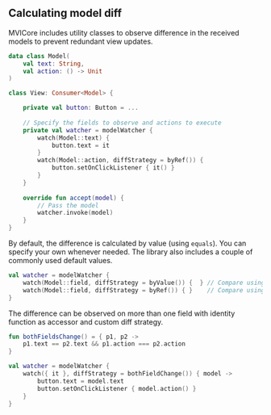 ## Calculating model diff

MVICore includes utility classes to observe difference in the received models to prevent redundant view updates.

```kotlin
data class Model(
    val text: String,
    val action: () -> Unit
)

class View: Consumer<Model> {

    private val button: Button = ...
    
    // Specify the fields to observe and actions to execute
    private val watcher = modelWatcher {
        watch(Model::text) {
            button.text = it
        }
        watch(Model::action, diffStrategy = byRef()) {
            button.setOnClickListener { it() }
        }
    }
    
    override fun accept(model) {
        // Pass the model
        watcher.invoke(model)
    }
}
```
    
By default, the difference is calculated by value (using `equals`). You can specify your own whenever needed.
The library also includes a couple of commonly used default values.

```kotlin
val watcher = modelWatcher {
    watch(Model::field, diffStrategy = byValue()) {  } // Compare using equals (default strategy)
    watch(Model::field, diffStrategy = byRef()) { }    // Compare using referential equality   
}
```

The difference can be observed on more than one field with identity function as accessor and custom diff strategy.
```kotlin
fun bothFieldsChange() = { p1, p2 ->
    p1.text == p2.text && p1.action === p2.action
}

val watcher = modelWatcher {
    watch({ it }, diffStrategy = bothFieldChange()) { model ->
        button.text = model.text
        button.setOnClickListener { model.action() }
    }
}
```
